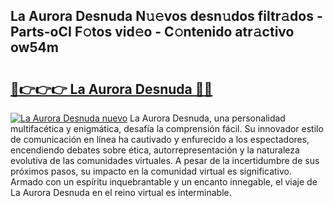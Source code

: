 ## La Aurora Desnuda N𝚞𝚎vos desn𝚞dos filtr𝚊dos - Parts-oCI F𝚘tos vid𝚎o - C𝚘ntenido atr𝚊ctivo ow54m

# <h2><a href="http://mbbpde.tromn.icu/?c=La+Aurora+Desnuda">🔗👉👉👉 La Aurora Desnuda 🔗🔗</a></h2>

[![La Aurora Desnuda nuevo](https://i.imgur.com/pEAQMta.gif)](http://mbbpde.tromn.icu/?c=La+Aurora+Desnuda)
La Aurora Desnuda, una personalidad multifacética y enigmática, desafía la comprensión fácil. Su innovador estilo de comunicación en línea ha cautivado y enfurecido a los espectadores, encendiendo debates sobre ética, autorrepresentación y la naturaleza evolutiva de las comunidades virtuales. A pesar de la incertidumbre de sus próximos pasos, su impacto en la comunidad virtual es significativo. Armado con un espíritu inquebrantable y un encanto innegable, el viaje de La Aurora Desnuda en el reino virtual es interminable.
